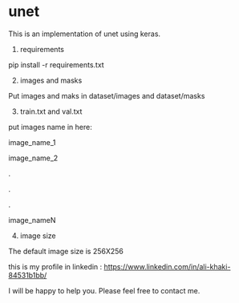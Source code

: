 # unet
This is an implementation of unet using keras.

1. requirements

pip install -r requirements.txt

2.  images and masks

Put images and maks in dataset/images and dataset/masks

3. train.txt and val.txt

put images name in here:

image_name_1

image_name_2

.

.

.

image_nameN

4. image size

The default image size is 256X256

this is my profile in linkedin : https://www.linkedin.com/in/ali-khaki-84531b1bb/

I will be happy to help you. Please feel free to contact me.
